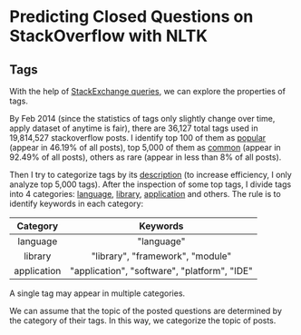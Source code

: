 


Predicting Closed Questions on StackOverflow with NLTK
=====================

Tags
---------
With the help of [StackExchange queries](http://data.stackexchange.com/stackoverflow/queries), we can explore the properties of tags.

By Feb 2014 (since the statistics of tags only slightly change over time, apply dataset of anytime is fair), there are 36,127 total tags used in 19,814,527 stackoverflow posts. I identify top 100 of them as [popular]() (appear in 46.19% of all posts), top 5,000 of them as [common]() (appear in 92.49% of all posts), others as rare (appear in less than 8% of all posts).

Then I try to categorize tags by its [description]() (to increase efficiency, I only analyze top 5,000 tags). After the inspection of some top tags, I divide tags into 4 categories: [language](), [library](), [application]() and others. 
The rule is to identify keywords in each category:

| Category |  Keywords | 
| :--------: | :------:| 
| language  | "language" | 
| library   |  "library", "framework", "module" | 
| application| "application", "software", "platform", "IDE"|
 
A single tag may appear in multiple categories.

We can assume that the topic of the posted questions are determined by the category of their tags. In this way, we categorize the topic of posts.

